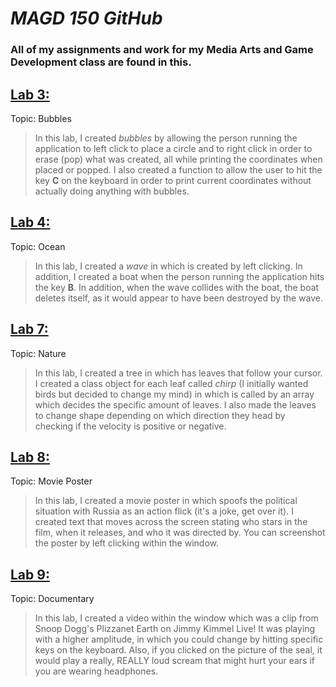# ***MAGD 150 GitHub***
### All of my assignments and work for my Media Arts and Game Development class are found in this.
## [Lab 3:](https://github.com/jamesce44/magd150/blob/master/f18_magd150_lab03_Eason.zip)
Topic: Bubbles
>In this lab, I created *bubbles* by allowing the person running the application to left click to place a circle and to right click in order to erase (pop) what was created, all while printing the coordinates when placed or popped. I also created a function to allow the user to hit the key **C** on the keyboard in order to print current coordinates without actually doing anything with bubbles.
## [Lab 4:](https://github.com/jamesce44/magd150/blob/master/f18magd150lab04_Eason.zip)
Topic: Ocean
>In this lab, I created a *wave* in which is created by left clicking. In addition, I created a boat when the person running the application hits the key **B**. In addition, when the wave collides with the boat, the boat deletes itself, as it would appear to have been destroyed by the wave.
## [Lab 7:](https://github.com/jamesce44/magd150/blob/master/f18_magd150_lab07_Eason.zip)
Topic: Nature
>In this lab, I created a tree in which has leaves that follow your cursor. I created a class object for each leaf called *chirp* (I initially wanted birds but decided to change my mind) in which is called by an array which decides the specific amount of leaves. I also made the leaves to change shape depending on which direction they head by checking if the velocity is positive or negative.
## [Lab 8:](https://github.com/jamesce44/magd150/blob/master/f18_magd150_lab08_Eason.zip)
Topic: Movie Poster
>In this lab, I created a movie poster in which spoofs the political situation with Russia as an action flick (it's a joke, get over it). I created text that moves across the screen stating who stars in the film, when it releases, and who it was directed by. You can screenshot the poster by left clicking within the window.
## [Lab 9:](https://github.com/jamesce44/magd150/blob/master/f18magd150_lab09_Eason.zip)
Topic: Documentary
>In this lab, I created a video within the window which was a clip from Snoop Dogg's Plizzanet Earth on Jimmy Kimmel Live! It was playing with a higher amplitude, in which you could change by hitting specific keys on the keyboard. Also, if you clicked on the picture of the seal, it would play a really, REALLY loud scream that might hurt your ears if you are wearing headphones.
